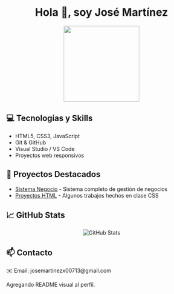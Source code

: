 <h1 align="center">Hola 👋, soy José Martínez</h1>

<p align="center">
  <img src="https://media.giphy.com/media/l0MYC0LajbaPoEADu/giphy.gif" width="200"/>
</p>

<h2>💻 Tecnologías y Skills</h2>
<ul>
  <li>HTML5, CSS3, JavaScript</li>
  <li>Git & GitHub</li>
  <li>Visual Studio / VS Code</li>
  <li>Proyectos web responsivos</li>
</ul>

<h2>📂 Proyectos Destacados</h2>
<ul>
  <li><a href="https://github.com/josemartinezx00713-create/SistemaNegocio">Sistema Negocio</a> - Sistema completo de gestión de negocios</li>
  <li><a href="https://github.com/josemartinezx00713-create/Proyectos-Ingenier-a">Proyectos HTML</a> - Algunos trabajos hechos en clase CSS</li>
</ul>

<h2>📈 GitHub Stats</h2>
<p align="center">
  <img src="https://github-readme-stats.vercel.app/api?username=josemartinezx00713-create&show_icons=true&theme=radical" alt="GitHub Stats"/>
</p>

<h2>📫 Contacto</h2>
<p>
  ✉️ Email: josemartinezx00713@gmail.com<br>
</p>

Agregando README visual al perfil.
